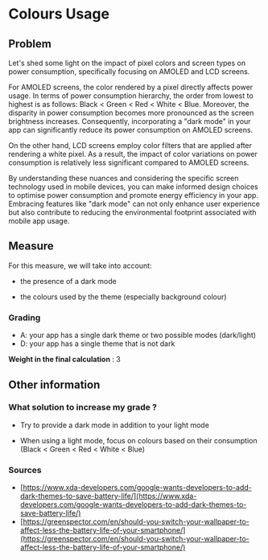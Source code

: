 # Colours Usage

## Problem

Let's shed some light on the impact of pixel colors and screen types on power consumption, specifically focusing on AMOLED and LCD screens.

For AMOLED screens, the color rendered by a pixel directly affects power usage. In terms of power consumption hierarchy, the order from lowest to highest is as follows: Black < Green < Red < White < Blue. Moreover, the disparity in power consumption becomes more pronounced as the screen brightness increases. Consequently, incorporating a "dark mode" in your app can significantly reduce its power consumption on AMOLED screens.

On the other hand, LCD screens employ color filters that are applied after rendering a white pixel. As a result, the impact of color variations on power consumption is relatively less significant compared to AMOLED screens.

By understanding these nuances and considering the specific screen technology used in mobile devices, you can make informed design choices to optimise power consumption and promote energy efficiency in your app. Embracing features like "dark mode" can not only enhance user experience but also contribute to reducing the environmental footprint associated with mobile app usage.

## Measure

For this measure, we will take into account:

- the presence of a dark mode

- the colours used by the theme (especially background colour)

### Grading

- A: your app has a single dark theme or two possible modes (dark/light)
- D: your app has a single theme that is not dark

**Weight in the final calculation** : 3

## Other information

### What solution to increase my grade ?

- Try to provide a dark mode in addition to your light mode

- When using a light mode, focus on colours based on their consumption (Black < Green < Red < White < Blue)

### Sources

- [https://www.xda-developers.com/google-wants-developers-to-add-dark-themes-to-save-battery-life/](https://www.xda-developers.com/google-wants-developers-to-add-dark-themes-to-save-battery-life/)
- [https://greenspector.com/en/should-you-switch-your-wallpaper-to-affect-less-the-battery-life-of-your-smartphone/](https://greenspector.com/en/should-you-switch-your-wallpaper-to-affect-less-the-battery-life-of-your-smartphone/)
